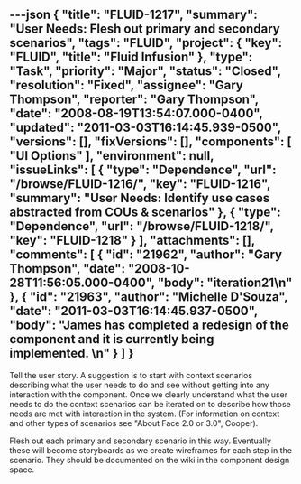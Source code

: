 ---json
{
  "title": "FLUID-1217",
  "summary": "User Needs:  Flesh out primary and secondary scenarios",
  "tags": "FLUID",
  "project": {
    "key": "FLUID",
    "title": "Fluid Infusion"
  },
  "type": "Task",
  "priority": "Major",
  "status": "Closed",
  "resolution": "Fixed",
  "assignee": "Gary Thompson",
  "reporter": "Gary Thompson",
  "date": "2008-08-19T13:54:07.000-0400",
  "updated": "2011-03-03T16:14:45.939-0500",
  "versions": [],
  "fixVersions": [],
  "components": [
    "UI Options"
  ],
  "environment": null,
  "issueLinks": [
    {
      "type": "Dependence",
      "url": "/browse/FLUID-1216/",
      "key": "FLUID-1216",
      "summary": "User Needs:  Identify use cases abstracted from COUs & scenarios"
    },
    {
      "type": "Dependence",
      "url": "/browse/FLUID-1218/",
      "key": "FLUID-1218"
    }
  ],
  "attachments": [],
  "comments": [
    {
      "id": "21962",
      "author": "Gary Thompson",
      "date": "2008-10-28T11:56:05.000-0400",
      "body": "iteration21\n"
    },
    {
      "id": "21963",
      "author": "Michelle D'Souza",
      "date": "2011-03-03T16:14:45.937-0500",
      "body": "James has completed a redesign of the component and it is currently being implemented.&#x20;\n"
    }
  ]
}
---
Tell the user story.  A suggestion is to start with context scenarios describing what the user needs to do and see without getting into any interaction with the component.  Once we clearly understand what the user needs to do the context scenarios can be iterated on to describe how those needs are met with interaction in the system.  (For information on context and other types of scenarios see "About Face 2.0 or 3.0", Cooper).

Flesh out each primary and secondary scenario in this way.  Eventually these will become storyboards as we create wireframes for each step in the scenario.  They should be documented on the wiki in the component design space.

        